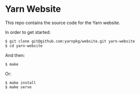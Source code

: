 # Yarn Website

This repo contains the source code for the Yarn website.

In order to get started:

```sh
$ git clone git@github.com:yarnpkg/website.git yarn-website
$ cd yarn-website
```

And then:

```sh
$ make
```

Or:

```sh
$ make install
$ make serve
```
